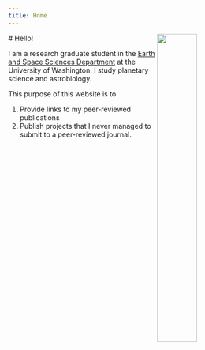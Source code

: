 ```yaml
---
title: Home
---
```


<div>
    <img src="{{ 'images/bio_im.jpg' | absolute_url }}" style="float:right;width:40%">
</div>
# Hello!

I am a research graduate student in the [Earth and Space Sciences Department](https://www.ess.washington.edu/) at the University of Washington. I study planetary science and astrobiology.

This purpose of this website is to
1. Provide links to my peer-reviewed publications
2. Publish projects that I never managed to submit to a peer-reviewed journal.
